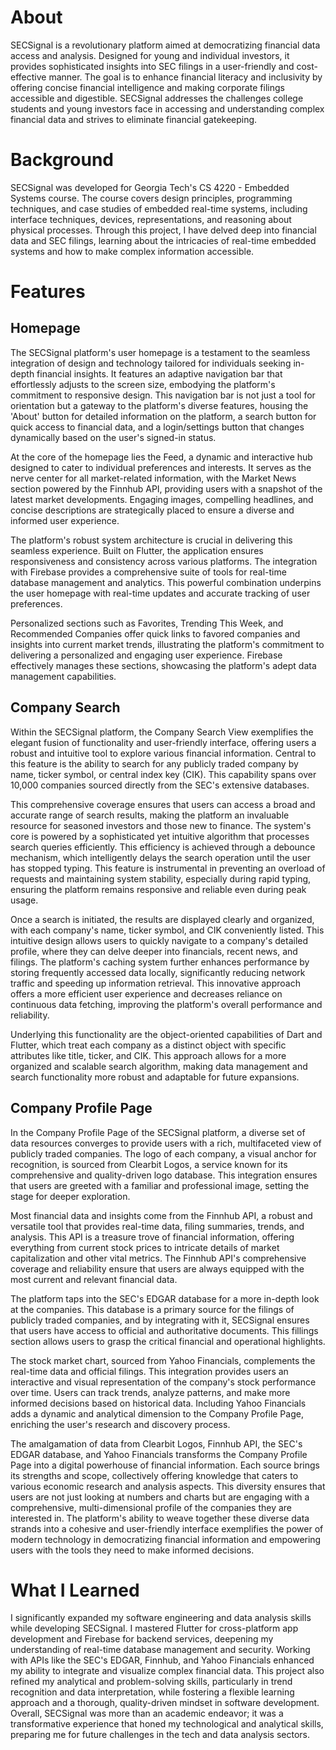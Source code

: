 # About

SECSignal is a revolutionary platform aimed at democratizing financial data access and analysis. Designed for young and individual investors, it provides sophisticated insights into SEC filings in a user-friendly and cost-effective manner. The goal is to enhance financial literacy and inclusivity by offering concise financial intelligence and making corporate filings accessible and digestible. SECSignal addresses the challenges college students and young investors face in accessing and understanding complex financial data and strives to eliminate financial gatekeeping.

# Background

SECSignal was developed for Georgia Tech's CS 4220 - Embedded Systems course. The course covers design principles, programming techniques, and case studies of embedded real-time systems, including interface techniques, devices, representations, and reasoning about physical processes. Through this project, I have delved deep into financial data and SEC filings, learning about the intricacies of real-time embedded systems and how to make complex information accessible.

# Features

## Homepage

The SECSignal platform's user homepage is a testament to the seamless integration of design and technology tailored for individuals seeking in-depth financial insights. It features an adaptive navigation bar that effortlessly adjusts to the screen size, embodying the platform's commitment to responsive design. This navigation bar is not just a tool for orientation but a gateway to the platform's diverse features, housing the 'About' button for detailed information on the platform, a search button for quick access to financial data, and a login/settings button that changes dynamically based on the user's signed-in status.

At the core of the homepage lies the Feed, a dynamic and interactive hub designed to cater to individual preferences and interests. It serves as the nerve center for all market-related information, with the Market News section powered by the Finnhub API, providing users with a snapshot of the latest market developments. Engaging images, compelling headlines, and concise descriptions are strategically placed to ensure a diverse and informed user experience.

The platform's robust system architecture is crucial in delivering this seamless experience. Built on Flutter, the application ensures responsiveness and consistency across various platforms. The integration with Firebase provides a comprehensive suite of tools for real-time database management and analytics. This powerful combination underpins the user homepage with real-time updates and accurate tracking of user preferences. 

Personalized sections such as Favorites, Trending This Week, and Recommended Companies offer quick links to favored companies and insights into current market trends, illustrating the platform's commitment to delivering a personalized and engaging user experience. Firebase effectively manages these sections, showcasing the platform's adept data management capabilities.

## Company Search

Within the SECSignal platform, the Company Search View exemplifies the elegant fusion of functionality and user-friendly interface, offering users a robust and intuitive tool to explore various financial information. Central to this feature is the ability to search for any publicly traded company by name, ticker symbol, or central index key (CIK). This capability spans over 10,000 companies sourced directly from the SEC's extensive databases.

This comprehensive coverage ensures that users can access a broad and accurate range of search results, making the platform an invaluable resource for seasoned investors and those new to finance. The system's core is powered by a sophisticated yet intuitive algorithm that processes search queries efficiently. This efficiency is achieved through a debounce mechanism, which intelligently delays the search operation until the user has stopped typing. This feature is instrumental in preventing an overload of requests and maintaining system stability, especially during rapid typing, ensuring the platform remains responsive and reliable even during peak usage.

Once a search is initiated, the results are displayed clearly and organized, with each company's name, ticker symbol, and CIK conveniently listed. This intuitive design allows users to quickly navigate to a company's detailed profile, where they can delve deeper into financials, recent news, and filings. The platform's caching system further enhances performance by storing frequently accessed data locally, significantly reducing network traffic and speeding up information retrieval. This innovative approach offers a more efficient user experience and decreases reliance on continuous data fetching, improving the platform's overall performance and reliability.

Underlying this functionality are the object-oriented capabilities of Dart and Flutter, which treat each company as a distinct object with specific attributes like title, ticker, and CIK. This approach allows for a more organized and scalable search algorithm, making data management and search functionality more robust and adaptable for future expansions.

## Company Profile Page

In the Company Profile Page of the SECSignal platform, a diverse set of data resources converges to provide users with a rich, multifaceted view of publicly traded companies. The logo of each company, a visual anchor for recognition, is sourced from Clearbit Logos, a service known for its comprehensive and quality-driven logo database. This integration ensures that users are greeted with a familiar and professional image, setting the stage for deeper exploration.

Most financial data and insights come from the Finnhub API, a robust and versatile tool that provides real-time data, filing summaries, trends, and analysis. This API is a treasure trove of financial information, offering everything from current stock prices to intricate details of market capitalization and other vital metrics. The Finnhub API's comprehensive coverage and reliability ensure that users are always equipped with the most current and relevant financial data.

The platform taps into the SEC's EDGAR database for a more in-depth look at the companies. This database is a primary source for the filings of publicly traded companies, and by integrating with it, SECSignal ensures that users have access to official and authoritative documents. This fillings section allows users to grasp the critical financial and operational highlights.

The stock market chart, sourced from Yahoo Financials, complements the real-time data and official filings. This integration provides users an interactive and visual representation of the company's stock performance over time. Users can track trends, analyze patterns, and make more informed decisions based on historical data. Including Yahoo Financials adds a dynamic and analytical dimension to the Company Profile Page, enriching the user's research and discovery process.

The amalgamation of data from Clearbit Logos, Finnhub API, the SEC's EDGAR database, and Yahoo Financials transforms the Company Profile Page into a digital powerhouse of financial information. Each source brings its strengths and scope, collectively offering knowledge that caters to various economic research and analysis aspects. This diversity ensures that users are not just looking at numbers and charts but are engaging with a comprehensive, multi-dimensional profile of the companies they are interested in. The platform's ability to weave together these diverse data strands into a cohesive and user-friendly interface exemplifies the power of modern technology in democratizing financial information and empowering users with the tools they need to make informed decisions.

# What I Learned

I significantly expanded my software engineering and data analysis skills while developing SECSignal. I mastered Flutter for cross-platform app development and Firebase for backend services, deepening my understanding of real-time database management and security. Working with APIs like the SEC's EDGAR, Finnhub, and Yahoo Financials enhanced my ability to integrate and visualize complex financial data. This project also refined my analytical and problem-solving skills, particularly in trend recognition and data interpretation, while fostering a flexible learning approach and a thorough, quality-driven mindset in software development. Overall, SECSignal was more than an academic endeavor; it was a transformative experience that honed my technological and analytical skills, preparing me for future challenges in the tech and data analysis sectors.

